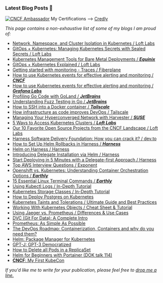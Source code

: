 ### Latest Blog Posts 📝
<a href="https://www.cncf.io/people/ambassadors/?p=hrittik-roy"><img alt="CNCF Ambassador" src="https://sessionize.com/Assets/speaker-certificate/cncfambassador.png"></a>
My Certifications —> [Credly](https://www.credly.com/users/hrittikhere)

_This page contains a non-exhaustive list of some of my blogs I am proud of:_

- [Network, Namespace, and Cluster Isolation in Kubernetes / Loft Labs](https://loft.sh/blog/achieving-network-namespace-and-cluster-isolation-in-kubernetes-part-1/)
- [ GitOps + Kubernetes: Managing Kubernetes Secrets with Sealed Secrets / Loft Labs ](https://loft.sh/blog/gitops-kubernetes-managing-kubernetes-secrets/)
- [Kubernetes Management Tools for Bare Metal Deployments / ***Equinix***](https://deploy.equinix.com/blog/kubernetes-management-tools-for-bare-metal-deployments/)
- [GitOps + Kubernetes Explained  / Loft Labs ](https://loft.sh/blog/gitops-kubernetes-explained/)
- [Getting started with monitoring - Traces / Fiberplane ](https://fiberplane.com/blog/getting-started-with-monitoring-traces)
- [How to use Kubernetes events for effective alerting and monitoring  / ***CNCF***](https://www.cncf.io/blog/2023/03/13/how-to-use-kubernetes-events-for-effective-alerting-and-monitoring/)
- [How to use Kubernetes events for effective alerting and monitoring  / ***Grafana Labs***](https://grafana.com/blog/2023/01/23/how-to-use-kubernetes-events-for-effective-alerting-and-monitoring/)
- [Profiling Go Code with GoLand / ***JetBrains*** ](https://blog.jetbrains.com/go/2023/02/02/profiling-go-code-with-goland/)
- [Understanding Fuzz Testing in Go / ***JetBrains*** ](https://blog.jetbrains.com/go/2022/12/14/understanding-fuzz-testing-in-go/)
- [How to SSH into a Docker container / ***Tailscale***](https://tailscale.com/learn/ssh-into-docker-container/)
- [How infrastructure as code improves DevOps / Tailscale](https://tailscale.com/learn/infrastructure-as-code/)
- [Managing Your Hyperconverged Network with Harvester / ***SUSE*** ](https://www.suse.com/c/rancher_blog/managing-your-hyperconverged-network-with-harvester/)
- [5 Ways to Access Kubernetes Clusters / ***Loft Labs*** ](https://loft.sh/blog/5-ways-to-access-kubernetes-clusters/)
- [Our 10 Favorite Open Source Projects from the CNCF Landscape / Loft Labs](https://loft.sh/blog/our-10-favorite-open-source-projects-from-the-cncf-landscape/)
- [Harness Software Delivery Foundation: How you can crack it? / dev.to ](https://dev.to/hrittikhere/software-delivery-foundation-how-you-can-crack-it-jfn)
- [How to Set Up Helm Rollbacks in Harness / ***Harness***](https://harness.io/blog/how-set-up-helm-rollbacks-harness)
- [Helm on Harness / Harness](https://www.harness.io/technical-blog/getting-started-with-helm)
- [Introducing Delegate Installation via Helm / Harness](https://www.harness.io/technical-blog/delegate-installation-via-helm)
- [Start Deploying in 5 Minutes with a Delegate-first Approach‍ / Harness](https://www.harness.io/technical-blog/deploy-in-5-minutes-with-a-delegate-first-approach)
- [Top AWS Interview Questions / Exponent](https://blog.tryexponent.com/top-aws-interview-questions/)
- [Openshift vs. Kubernetes: Understanding Container Orchestration Options / ***Earthly*** ](https://earthly.dev/blog/openshift-vs-kubernetes/)
- [15 Essential Linux Terminal Commands / ***Earthly*** ](https://earthly.dev/blog/ess-linux-term-cmd/)
- [Using Kubectl Logs / In-Depth Tutorial](https://www.containiq.com/post/kubectl-logs)
- [Kubernetes Storage Classes / In-Depth Tutorial](https://www.containiq.com/post/kubernetes-storage-classes)
- [How to Deploy Postgres on Kubernetes](https://www.containiq.com/post/deploy-postgres-on-kubernetes)
- [Kubernetes Taints and Tolerations / Ultimate Guide and Best Practices](https://www.containiq.com/post/kubernetes-taints-and-tolerations)
- [Working With Kubernetes Objects / Cheat Sheet & Tutorial](https://www.containiq.com/post/kubernetes-objects)
- [Using Jaeger vs. Prometheus / Differences & Use Cases](https://www.containiq.com/post/jaeger-vs-prometheus)
- [DVC (Git For Data): A Complete Intro](https://dev.to/hrittikhere/dvc-git-for-data-a-complete-intro-4626)
- [Prometheus: As Simple As Possible](https://dev.to/kcdchennai/prometheus-as-simple-as-possible-2aog)
- [The DevOps Roadmap: Containerization, Containers and why do you need them?](https://dev.to/hrittikhere/the-devops-roadmap-containerization-containers-and-why-do-you-need-them-350b)
- [Helm: Package Manager for Kubernetes](https://dev.to/hrittikhere/helm-package-manager-for-k8s-58hp)
- [GPT-J: GPT-3 Democratized](https://dzone.com/articles/gpt-j)
- [How to Delete all Pods in a ReplicaSet](https://dzone.com/articles/how-to-delete-all-pods-in-replicaset)
- [Helm for Beginners with Portainer (DOK talk 114)](https://www.portainer.io/blog/helm-for-beginners-with-portainer-dok-talk-114)
- [**CNCF**: My First KubeCon](https://www.cncf.io/blog/2021/07/23/scholarship-spotlight-my-first-kubecon-cloudnativecon-amazing-first-time-experience/)



_If you'd like me to write for your publication, please feel free to [drop me a line.](https://www.linkedin.com/in/hrittikhere/)_
